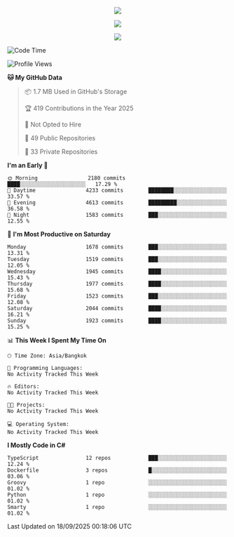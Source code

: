 <p align="center">
  <a href="say-hi.gif"> 
    <img align="center" src="say-hi.gif"/>
  </a>
</p>
<p align="center">
  <a href="https://github.com/htthinh1999">
    <img align="center" src="https://github-readme-stats-kappa-pink.vercel.app/api?username=htthinh1999&show_icons=true&count_private=true&theme=dracula"/>
  </a>
</p>
<p align="center">
  <a href="https://github.com/htthinh1999">
    <img src="https://github-readme-stats-kappa-pink.vercel.app/api/top-langs/?username=htthinh1999&layout=compact&langs_count=6&count_private=true&hide=tsql,hlsl,glsl,shaderlab&theme=dracula"/>
  </a>
</p>

<!--START_SECTION:waka-->
![Code Time](http://img.shields.io/badge/Code%20Time-0%20secs-blue)

![Profile Views](http://img.shields.io/badge/Profile%20Views-1-blue)

**🐱 My GitHub Data** 

> 📦 1.7 MB Used in GitHub's Storage 
 > 
> 🏆 419 Contributions in the Year 2025
 > 
> 🚫 Not Opted to Hire
 > 
> 📜 49 Public Repositories 
 > 
> 🔑 33 Private Repositories 
 > 
**I'm an Early 🐤** 

```text
🌞 Morning                2180 commits        ████░░░░░░░░░░░░░░░░░░░░░   17.29 % 
🌆 Daytime                4233 commits        ████████░░░░░░░░░░░░░░░░░   33.57 % 
🌃 Evening                4613 commits        █████████░░░░░░░░░░░░░░░░   36.58 % 
🌙 Night                  1583 commits        ███░░░░░░░░░░░░░░░░░░░░░░   12.55 % 
```
📅 **I'm Most Productive on Saturday** 

```text
Monday                   1678 commits        ███░░░░░░░░░░░░░░░░░░░░░░   13.31 % 
Tuesday                  1519 commits        ███░░░░░░░░░░░░░░░░░░░░░░   12.05 % 
Wednesday                1945 commits        ████░░░░░░░░░░░░░░░░░░░░░   15.43 % 
Thursday                 1977 commits        ████░░░░░░░░░░░░░░░░░░░░░   15.68 % 
Friday                   1523 commits        ███░░░░░░░░░░░░░░░░░░░░░░   12.08 % 
Saturday                 2044 commits        ████░░░░░░░░░░░░░░░░░░░░░   16.21 % 
Sunday                   1923 commits        ████░░░░░░░░░░░░░░░░░░░░░   15.25 % 
```


📊 **This Week I Spent My Time On** 

```text
🕑︎ Time Zone: Asia/Bangkok

💬 Programming Languages: 
No Activity Tracked This Week

🔥 Editors: 
No Activity Tracked This Week

🐱‍💻 Projects: 
No Activity Tracked This Week

💻 Operating System: 
No Activity Tracked This Week
```

**I Mostly Code in C#** 

```text
TypeScript               12 repos            ███░░░░░░░░░░░░░░░░░░░░░░   12.24 % 
Dockerfile               3 repos             █░░░░░░░░░░░░░░░░░░░░░░░░   03.06 % 
Groovy                   1 repo              ░░░░░░░░░░░░░░░░░░░░░░░░░   01.02 % 
Python                   1 repo              ░░░░░░░░░░░░░░░░░░░░░░░░░   01.02 % 
Smarty                   1 repo              ░░░░░░░░░░░░░░░░░░░░░░░░░   01.02 % 
```




 Last Updated on 18/09/2025 00:18:06 UTC
<!--END_SECTION:waka-->
